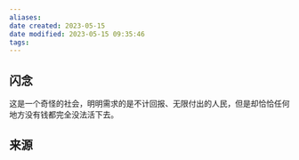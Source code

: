 ```yaml
---
aliases: 
date created: 2023-05-15
date modified: 2023-05-15 09:35:46
tags: 
---
```

## 闪念
这是一个奇怪的社会，明明需求的是不计回报、无限付出的人民，但是却恰恰任何地方没有钱都完全没法活下去。

## 来源
